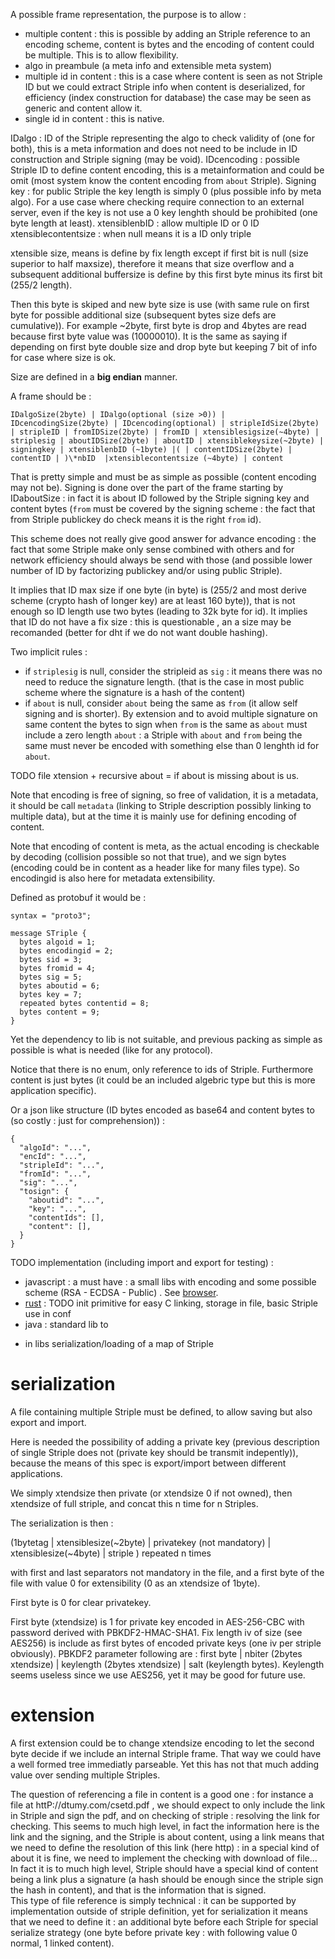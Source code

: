 [hm]: # (+++)
[hm]: # (date = "2015-05-30T12:43:26+01:00")
[hm]: # (draft = true)
[hm]: # (title = "Striple standard representation")
[hm]: # (categories = ["Striple","Design"])
[hm]: # (tags = ["frame","technical"])
[hm]: # (+++)


A possible frame representation, the purpose is to allow :
  - multiple content : this is possible by adding an Striple reference to an encoding scheme, content is bytes and the encoding of content could be multiple. This is to allow flexibility.
  - algo in preambule (a meta info and extensible meta system)
  - multiple id in content : this is a case where content is seen as not Striple ID but we could extract Striple info when content is deserialized, for efficiency (index construction for database) the case may be seen as generic and content allow it.
  - single id in content : this is native.

IDalgo : ID of the Striple representing the algo to check validity of (one for both), this is a meta information and does not need to be include in ID construction and Striple signing (may be void).
IDcencoding : possible Striple ID to define content encoding, this is a metainformation and could be omit (most system know the content encoding from `about` Striple).
Signing key : for public Striple the key length is simply 0 (plus possible info by meta algo). For a use case where checking require connection to an external server, even if the key is not use a 0 key lenghth should be prohibited (one byte length at least).
xtensiblenbID : allow multiple ID or 0 ID
xtensiblecontentsize : when null means it is a ID only triple

xtensible size, means is define by fix length except if first bit is null (size superior to half maxsize), therefore it means that size overflow and a subsequent additional buffersize is define by this first byte minus its first bit (255/2 length).

Then this byte is skiped and new byte size is use (with same rule on first byte for possible additional size (subsequent bytes size defs are cumulative)).
For example ~2byte, first byte is drop and 4bytes are read because first byte value was (10000010).
It is the same as saying if depending on first byte double size and drop byte but keeping 7 bit of info for case where size is ok.

Size are defined in a **big endian** manner.

A frame should be :

```
IDalgoSize(2byte) | IDalgo(optional (size >0)) | IDcencodingSize(2byte) | IDcencoding(optional) | stripleIdSize(2byte) | stripleID | fromIDSize(2byte) | fromID | xtensiblesigsize(~4byte) | striplesig | aboutIDSize(2byte) | aboutID | xtensiblekeysize(~2byte) | signingkey | xtensiblenbID (~1byte) |( | contentIDSize(2byte) | contentID | )\*nbID  |xtensiblecontentsize (~4byte) | content
```

That is pretty simple and must be as simple as possible (content encoding may not be).
Signing is done over the part of the frame starting by IDaboutSize : in fact it is about ID followed by the Striple signing key and content bytes (`from` must be covered by the signing scheme : the fact that from Striple publickey do check means it is the right `from` id).

This scheme does not really give good answer for advance encoding : the fact that some Striple make only sense combined with others and for network efficiency should always be send with those (and possible lower number of ID by factorizing publickey and/or using public Striple).

It implies that ID max size if one byte (in byte) is (255/2 and most derive scheme (crypto hash of longer key) are at least 160 byte)), that is not enough so ID length use two bytes (leading to 32k byte for id).
It implies that ID do not have a fix size : this is questionable , an a size may be recomanded (better for dht if we do not want double hashing).

Two implicit rules : 
  - if `striplesig` is null, consider the stripleid as `sig` : it means there was no need to reduce the signature length. (that is the case in most public scheme where the signature is a hash of the content)
  - if `about` is null, consider `about` being the same as `from` (it allow self signing and is shorter). By extension and to avoid multiple signature on same content the bytes to sign when `from` is the same as `about` must include a zero length `about` : a Striple with `about` and `from` being the same must never be encoded with something else than 0 lenghth id for `about`. 

TODO file xtension + recursive about = if about is missing about is us.


Note that encoding is free of signing, so free of validation, it is a metadata, it should be call `metadata` (linking to Striple description possibly linking to multiple data), but at the time it is mainly use for defining encoding of content.

Note that encoding of content is meta, as the actual encoding is checkable by decoding (collision possible so not that true), and we sign bytes (encoding could be in content as a header like for many files type). So encodingid is also here for metadata extensibility.

Defined as protobuf it would be :
```
syntax = "proto3";

message STriple {
  bytes algoid = 1;
  bytes encodingid = 2;
  bytes sid = 3;
  bytes fromid = 4;
  bytes sig = 5;
  bytes aboutid = 6;
  bytes key = 7;
  repeated bytes contentid = 8;
  bytes content = 9;
}
```
Yet the dependency to lib is not suitable, and previous packing as simple as possible is what is needed (like for any protocol).


Notice that there is no enum, only reference to ids of Striple. Furthermore content is just bytes (it could be an included algebric type but this is more application specific).

Or a json like structure (ID bytes encoded as base64 and content bytes to (so costly : just for comprehension)) :
```
{
  "algoId": "...",
  "encId": "...",
  "stripleId": "...",
  "fromId": "...",
  "sig": "...",
  "tosign": {
    "aboutid": "...",
    "key": "...",
    "contentIds": [],
    "content": [],
  }
}
```

TODO implementation (including import and export for testing) : 
- javascript : a must have : a small libs with encoding and some possible scheme (RSA - ECDSA - Public) . See [browser](./browser.md).
- [rust](https://github.com/cheme/rust-striple) : TODO init primitive for easy C linking, storage in file, basic Striple use in conf
- java : standard lib to
+ in libs serialization/loading of a map of Striple


# serialization

A file containing multiple Striple must be defined, to allow saving but also export and import.

Here is needed the possibility of adding a private key (previous description of single Striple does not (private key should be transmit indepently)), because the means of this spec is export/import between different applications.

We simply xtendsize then private (or xtendsize 0 if not owned), then xtendsize of full striple, and concat this n time for n Striples.

The serialization is then :

(1bytetag | xtensiblesize(~2byte) | privatekey (not mandatory) | xtensiblesize(~4byte) | striple ) repeated n times

with first and last separators not mandatory in the file, and a first byte of the file with value 0 for extensibility (0 as an xtendsize of 1byte).

First byte is 0 for clear privatekey.

First byte (xtendsize) is 1 for private key encoded in AES-256-CBC with password derived with PBKDF2-HMAC-SHA1. Fix length iv of size (see AES256) is include as first bytes of encoded private keys (one iv per striple obviously). PBKDF2 parameter following are : first byte | nbiter (2bytes xtendsize) | keylength (2bytes xtendsize) | salt (keylength bytes).
Keylength seems useless since we use AES256, yet it may be good for future use.

# extension

A first extension could be to change xtendsize encoding to let the second byte decide if we include an internal Striple frame. That way we could have a well formed tree immediatly parseable. Yet this has not that much adding value over sending multiple Striples.

The question of referencing a file in content is a good one : for instance a file at httP://dtumy.com/csetd.pdf , we should expect to only include the link in Striple and sign the pdf, and on checking of striple : resolving the link for checking. This seems to much high level, in fact the information here is the link and the signing, and the Striple is about content, using a link means that we need to define the resolution of this link (here http) : in a special kind of about it is fine, we need to implement the checking with download of file... In fact it is to much high level, Striple should have a special kind of content being a link plus a signature (a hash should be enough since the striple sign the hash in content), and that is the information that is signed.  
This type of file reference is simply technical : it can be supported by implementation outside of striple definition, yet for serialization it means that we need to define it : an additional byte before each Striple for special serialize strategy (one byte before private key : with following value 0 normal, 1 linked content).  

